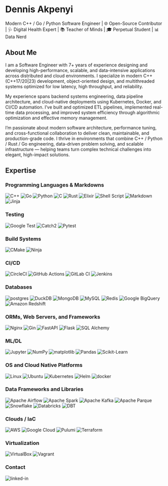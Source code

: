 # Dennis Akpenyi

Modern C++ / Go / Python Software Engineer | 🌐 Open-Source Contributor | 🩺 Digital Health Expert | 📚 Teacher of Minds | 🎓 Perpetual Student | 📊 Data Nerd

## About Me

I am a Software Engineer with 7+ years of experience designing and developing high-performance, scalable, and data-intensive applications across distributed and cloud environments. I specialize in modern C++ (C++17/20|23) development, object-oriented design, and multithreaded systems optimized for low latency, high throughput, and reliability.

My experience spans backend systems engineering, data pipeline architecture, and cloud-native deployments using Kubernetes, Docker, and CI/CD automation. I’ve built and optimized ETL pipelines, implemented real-time data processing, and improved system efficiency through algorithmic optimization and effective memory management.

I’m passionate about modern software architecture, performance tuning, and cross-functional collaboration to deliver clean, maintainable, and production-grade code. I thrive in environments that combine C++ / Python / Rust / Go engineering, data-driven problem solving, and scalable infrastructure — helping teams turn complex technical challenges into elegant, high-impact solutions.

## Expertise

### Programming Languages & Markdowns
![C++](https://img.shields.io/badge/c++-%2300599C.svg?style=for-the-badge&logo=c%2B%2B&logoColor=white)
![Go](https://img.shields.io/badge/go-%2300ADD8.svg?style=for-the-badge&logo=go&logoColor=white)
![Python](https://img.shields.io/badge/python-3670A0?style=for-the-badge&logo=python&logoColor=ffdd54)
![C](https://img.shields.io/badge/c-%2300599C.svg?style=for-the-badge&logo=c&logoColor=white)
![Rust](https://img.shields.io/badge/Rust-000000.svg?style=for-the-badge&logo=Rust&logoColor=white)
![Elixir](https://img.shields.io/badge/Elixir-%234B275F.svg?&logo=elixir&logoColor=white)
![Shell Script](https://img.shields.io/badge/shell_script-%23121011.svg?style=for-the-badge&logo=gnu-bash&logoColor=white)
![Markdown](https://img.shields.io/badge/markdown-%23000000.svg?style=for-the-badge&logo=markdown&logoColor=white)
![Jinja](https://img.shields.io/badge/Jinja-B41717?style=for-the-badge&logo=jinja&logoColor=white)


### Testing

![Google Test](https://img.shields.io/badge/Google%20Test%20-20B2AA?style=for-the-badge)
![Catch2](https://img.shields.io/badge/Catch2%20-20B2AA?style=for-the-badge)
![Pytest](https://img.shields.io/badge/Pytest-0A9EDC?style=for-the-badge&logo=pytest&logoColor=white)

### Build Systems

![CMake](https://img.shields.io/badge/cMake-064F8C?style=for-the-badge&logo=cmake&logoColor=white)
![Ninja](https://img.shields.io/badge/Ninja%20-064F8C?style=for-the-badge)

### CI/CD

![CircleCI](https://img.shields.io/badge/circle%20ci-%23161616.svg?style=for-the-badge&logo=circleci&logoColor=white)
![GitHub Actions](https://img.shields.io/badge/github%20actions-%232671E5.svg?style=for-the-badge&logo=githubactions&logoColor=white)
![GitLab CI](https://img.shields.io/badge/gitlab%20ci-%23181717.svg?style=for-the-badge&logo=gitlab&logoColor=white)
![Jenkins](https://img.shields.io/badge/jenkins-%232C5263.svg?style=for-the-badge&logo=jenkins&logoColor=white)


### Databases

![postgres](https://img.shields.io/badge/postgres-%23316192.svg?&style=for-the-badge&logo=postgresql&logoColor=white)
![DuckDB](https://img.shields.io/badge/DuckDB-FFF000.svg?style=for-the-badge&logo=DuckDB&logoColor=black)
![MongoDB](https://img.shields.io/badge/MongoDB-%234ea94b.svg?style=for-the-badge&logo=mongodb&logoColor=white)
![MySQL](https://img.shields.io/badge/mysql-%2300f.svg?style=for-the-badge&logo=mysql&logoColor=white)
![Redis](https://img.shields.io/badge/redis-%23DD0031.svg?style=for-the-badge&logo=redis&logoColor=white)
![Google BigQuery](https://img.shields.io/badge/Google%20BigQuery-669DF6.svg?style=for-the-badge&logo=Google-BigQuery&logoColor=white)
![Amazon Redshift](https://img.shields.io/badge/Amazon%20Redshift-8C4FFF.svg?style=for-the-badge&logo=Amazon-Redshift&logoColor=white)

### ORMs, Web Servers, and Frameworks

![Nginx](https://img.shields.io/badge/NGINX-009639.svg?style=for-the-badge&logo=NGINX&logoColor=white)
![Gin](https://img.shields.io/badge/Gin-008ECF.svg?style=for-the-badge&logo=Gin&logoColor=white)
![FastAPI](https://img.shields.io/badge/FastAPI-005571?style=for-the-badge&logo=fastapi)
![Flask](https://img.shields.io/badge/flask-%23000.svg?style=for-the-badge&logo=flask&logoColor=white)
![SQL Alchemy](https://badgen.net/badge/SQLAlchemy/SQLALCHEMY?label=&color=black&labelColor=black&icon=https://user-images.githubusercontent.com/128223/153606192-c117618d-cabf-49c4-9204-d7f1afe24289.svg) <!--- TODO: Add shields.io SQLAlchemy badge -->


### ML/DL

![Jupyter](https://img.shields.io/badge/Jupyter-F37626?style=for-the-badge&logo=jupyter&logoColor=white)
![NumPy](https://img.shields.io/badge/numpy-%23013243.svg?style=for-the-badge&logo=numpy&logoColor=white)
![matplotlib](https://badgen.net/badge/matplotlib/MATPLOTLIB?label=&color=black&labelColor=black&icon=https://upload.wikimedia.org/wikipedia/commons/0/01/Created_with_Matplotlib-logo.svg) <!--- TODO: Add shields.io matplotlib badge -->
![Pandas](https://img.shields.io/badge/pandas-%23150458.svg?style=for-the-badge&logo=pandas&logoColor=white)
![Scikit-Learn](https://img.shields.io/badge/scikitlearn-F7931E.svg?style=for-the-badge&logo=scikit-learn&logoColor=white)




### OS and Cloud Native Platforms

![Linux](https://img.shields.io/badge/Linux-FCC624?style=for-the-badge&logo=linux&logoColor=black)
![Ubuntu](https://img.shields.io/badge/Ubuntu-E95420.svg?style=for-the-badge&logo=Ubuntu&logoColor=white)
![Kubernetes](https://img.shields.io/badge/kubernetes-%23326ce5.svg?style=for-the-badge&logo=kubernetes&logoColor=white)
![Helm](https://img.shields.io/badge/helm-%23326ce5.svg?style=for-the-badge&logo=helm&logoColor=white)
![docker](https://img.shields.io/badge/docker%20-%2343853D.svg?&style=for-the-badge&logo=docker&logoColor=white)


### Data Frameworks and Libraries

![Apache Airflow](https://img.shields.io/badge/Apache%20Airflow-%2343853D.svg?&style=for-the-badge&logo=apacheairflow&logoColor=white)
![Apache Spark](https://img.shields.io/badge/Apache%20Spark-E25A1C.svg?style=for-the-badge&logo=Apache-Spark&logoColor=white)
![Apache Kafka](https://img.shields.io/badge/Apache%20Kafka-231F20.svg?style=for-the-badge&logo=Apache-Kafka&logoColor=white)
![Apache Parque](https://img.shields.io/badge/Apache%20Parquet-50ABF1.svg?style=for-the-badge&logo=Apache-Parquet&logoColor=white)
![Snowflake](https://img.shields.io/badge/Snowflake-29B5E8.svg?style=for-the-badge&logo=Snowflake&logoColor=white)
![Databricks](https://img.shields.io/badge/Databricks-FF3621.svg?style=for-the-badge&logo=Databricks&logoColor=white)
![DBT](https://img.shields.io/badge/dbt-FF694B.svg?style=for-the-badge&logo=dbt&logoColor=white)

### Clouds / IaC

![AWS](https://img.shields.io/badge/AWS-%23FF9900.svg?style=for-the-badge&logo=amazon-aws&logoColor=white)
![Google Cloud](https://img.shields.io/badge/Google%20Cloud-gray?logo=googlecloud&logoColor=white&style=for-the-badge)
![Pulumi](https://img.shields.io/badge/Pulumi-8A3391?style=for-the-badge&logo=pulumi&logoColor=white)
![Terraform](https://img.shields.io/badge/Terraform-7B42BC?style=for-the-badge&logo=terraform&logoColor=white)


### Virtualization

![VirtualBox](https://img.shields.io/badge/VirtualBox-183A61.svg?style=for-the-badge&logo=VirtualBox&logoColor=white)
![Vagrant](https://img.shields.io/badge/Vagrant-1868F2.svg?style=for-the-badge&logo=Vagrant&logoColor=white)




### Contact

[<img align="left" alt="linked-in" src="https://img.shields.io/badge/linkedin-%230077B5.svg?&style=for-the-badge&logo=linkedin&logoColor=white" />](https://www.linkedin.com/in/dr-dennis-akpenyi/)
